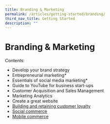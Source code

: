 ```yaml
---
title: Branding & Marketing
permalink: /articles/getting-started/branding/
third_nav_title: Getting Started
description: ""
---
```

# Branding & Marketing
Contents:
* Develop your brand strategy
* Entrepreneurial marketing*
* Essentials of social media marketing*
* Guide to YouTube for business start-ups
* Customer Acquisition and Sales Management
* Marketing Analytics
* Create a great website
* [Building and retaining customer loyalty](/articles/getting-started/branding/customer-loyalty/)
* [Social commerce](/articles/getting-started/branding/social-commerce/)
* [Mobile commerce](/articles/getting-started/branding/mobile-commerce/)
